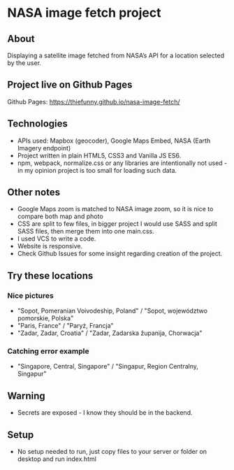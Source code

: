 # NASA image fetch project 

## About
Displaying a satellite image fetched from NASA’s API for a location selected by the user.

## Project live on Github Pages
Github Pages: https://thiefunny.github.io/nasa-image-fetch/

## Technologies
* APIs used: Mapbox (geocoder), Google Maps Embed, NASA (Earth Imagery endpoint)
* Project written in plain HTML5, CSS3 and Vanilla JS ES6.
* npm, webpack, normalize.css or any libraries are intentionally not used - in my opinion project is too small for loading such data.

## Other notes
* Google Maps zoom is matched to NASA image zoom, so it is nice to compare both map and photo
* CSS are split to few files, in bigger project I would use SASS and split SASS files, then merge them into one main.css.
* I used VCS to write a code.
* Website is responsive.
* Check Github Issues for some insight regarding creation of the project.

## Try these locations

### Nice pictures
* "Sopot, Pomeranian Voivodeship, Poland" / "Sopot, województwo pomorskie, Polska"
* "Paris, France" / "Paryż, Francja"
* "Zadar, Zadar, Croatia" / "Zadar, Zadarska županija, Chorwacja"

### Catching error example
* "Singapore, Central, Singapore" / "Singapur, Region Centralny, Singapur"

## Warning
* Secrets are exposed - I know they should be in the backend.

## Setup
* No setup needed to run, just copy files to your server or folder on desktop and run index.html